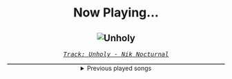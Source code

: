 <div align="center"> 
<h1>Now Playing...</h1>

![Unholy](https://i.scdn.co/image/ab67616d00001e026c3a1191c7eed6e5023e33e3)
--
_<samp><a href="https://open.spotify.com/track/2SKY2hnsYFgXnbJWZ2MoER">Track: Unholy - Nik Nocturnal</a></samp>_

<div style="border: 1px #4B5054 solid"></div>
<details>
  <summary>
    Previous played songs
  </summary>
  <table>
    <thead>
      <tr>
        <th>
          Artist
        </th>
        <th>
          Song
        </th>
        <th>
          Link
        </th>
      </tr>
    </thead>
    <tbody>
      <tr><td>Nik Nocturnal</td><td>Unholy</td><td><a href="https://open.spotify.com/track/2SKY2hnsYFgXnbJWZ2MoER">https://open.spotify.com/track/2SKY2hnsYFgXnbJWZ2MoER</a></td></tr><tr><td>Nik Nocturnal</td><td>Unholy</td><td><a href="https://open.spotify.com/track/2SKY2hnsYFgXnbJWZ2MoER">https://open.spotify.com/track/2SKY2hnsYFgXnbJWZ2MoER</a></td></tr><tr><td>Nik Nocturnal</td><td>Unholy</td><td><a href="https://open.spotify.com/track/2SKY2hnsYFgXnbJWZ2MoER">https://open.spotify.com/track/2SKY2hnsYFgXnbJWZ2MoER</a></td></tr><tr><td>Nik Nocturnal</td><td>Unholy</td><td><a href="https://open.spotify.com/track/2SKY2hnsYFgXnbJWZ2MoER">https://open.spotify.com/track/2SKY2hnsYFgXnbJWZ2MoER</a></td></tr><tr><td>Nik Nocturnal</td><td>Unholy</td><td><a href="https://open.spotify.com/track/2SKY2hnsYFgXnbJWZ2MoER">https://open.spotify.com/track/2SKY2hnsYFgXnbJWZ2MoER</a></td></tr><tr><td>Nik Nocturnal</td><td>Unholy</td><td><a href="https://open.spotify.com/track/2SKY2hnsYFgXnbJWZ2MoER">https://open.spotify.com/track/2SKY2hnsYFgXnbJWZ2MoER</a></td></tr><tr><td>Nik Nocturnal</td><td>Unholy</td><td><a href="https://open.spotify.com/track/2SKY2hnsYFgXnbJWZ2MoER">https://open.spotify.com/track/2SKY2hnsYFgXnbJWZ2MoER</a></td></tr><tr><td>Nik Nocturnal</td><td>Unholy</td><td><a href="https://open.spotify.com/track/2SKY2hnsYFgXnbJWZ2MoER">https://open.spotify.com/track/2SKY2hnsYFgXnbJWZ2MoER</a></td></tr><tr><td>Nik Nocturnal</td><td>Unholy</td><td><a href="https://open.spotify.com/track/2SKY2hnsYFgXnbJWZ2MoER">https://open.spotify.com/track/2SKY2hnsYFgXnbJWZ2MoER</a></td></tr><tr><td>Nik Nocturnal</td><td>Unholy</td><td><a href="https://open.spotify.com/track/2SKY2hnsYFgXnbJWZ2MoER">https://open.spotify.com/track/2SKY2hnsYFgXnbJWZ2MoER</a></td></tr><tr><td>Crown The Empire</td><td>Immortalize</td><td><a href="https://open.spotify.com/track/1AR0d9urAEX4a1WdTzmbKz">https://open.spotify.com/track/1AR0d9urAEX4a1WdTzmbKz</a></td></tr><tr><td>Nik Nocturnal</td><td>Unholy</td><td><a href="https://open.spotify.com/track/2SKY2hnsYFgXnbJWZ2MoER">https://open.spotify.com/track/2SKY2hnsYFgXnbJWZ2MoER</a></td></tr><tr><td>Spiritbox</td><td>The Void</td><td><a href="https://open.spotify.com/track/6TuoAUJFtdz4OMshZeaKHW">https://open.spotify.com/track/6TuoAUJFtdz4OMshZeaKHW</a></td></tr><tr><td>Crown The Empire</td><td>Immortalize</td><td><a href="https://open.spotify.com/track/1AR0d9urAEX4a1WdTzmbKz">https://open.spotify.com/track/1AR0d9urAEX4a1WdTzmbKz</a></td></tr><tr><td>Nik Nocturnal</td><td>Unholy</td><td><a href="https://open.spotify.com/track/2SKY2hnsYFgXnbJWZ2MoER">https://open.spotify.com/track/2SKY2hnsYFgXnbJWZ2MoER</a></td></tr><tr><td>The Browning</td><td>No Man Can Become A God - Jonny McBee Remix</td><td><a href="https://open.spotify.com/track/16XFmYFgrqOKW6DyqG9WUm">https://open.spotify.com/track/16XFmYFgrqOKW6DyqG9WUm</a></td></tr><tr><td>Polaris</td><td>Martyr (Waves)</td><td><a href="https://open.spotify.com/track/4bB7Gj1dssw0MYDb7zj1Kg">https://open.spotify.com/track/4bB7Gj1dssw0MYDb7zj1Kg</a></td></tr><tr><td>Siamese</td><td>The Shape of Water</td><td><a href="https://open.spotify.com/track/1TQCfN9QDURXA14PlJs4x5">https://open.spotify.com/track/1TQCfN9QDURXA14PlJs4x5</a></td></tr><tr><td>Make Them Suffer</td><td>Ghost Of Me</td><td><a href="https://open.spotify.com/track/25Yfk4XBeglz1QoXhDqJ2w">https://open.spotify.com/track/25Yfk4XBeglz1QoXhDqJ2w</a></td></tr><tr><td>Andromida</td><td>The Rumbling</td><td><a href="https://open.spotify.com/track/3WCvVU7wLCR9lbs0zztUfZ">https://open.spotify.com/track/3WCvVU7wLCR9lbs0zztUfZ</a></td></tr>
    </tbody>
  </table>
</details>

</div>
